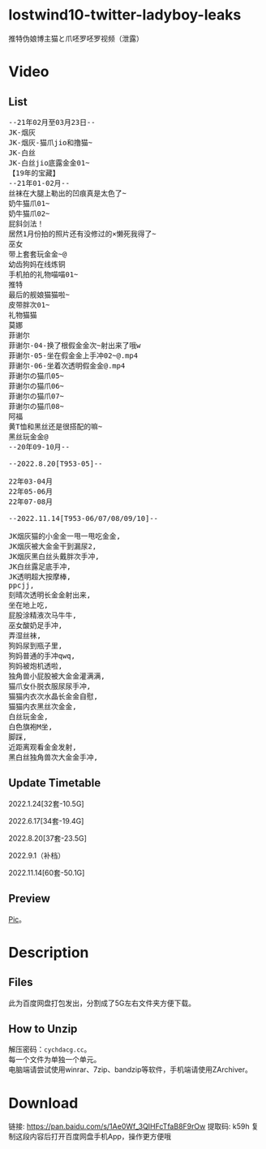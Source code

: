 # lostwind10-twitter-ladyboy-leaks
推特伪娘博主猫と爪呸罗呸罗视频（泄露）
# Video 
## List
<pre>
--21年02月至03月23日--
JK-烟灰
JK-烟灰-猫爪jio和撸猫~
JK-白丝
JK-白丝jio底露金金01~
【19年的宝藏】
--21年01-02月--
丝袜在大腿上勒出的凹痕真是太色了~
奶牛猫爪01~
奶牛猫爪02~
屁斜剑法！
居然1月份拍的照片还有没修过的×懒死我得了~
巫女
带上套套玩金金~@
幼齿狗妈在线炼铜
手机拍的礼物喵喵01~
推特
最后的舰娘猫猫啦~
皮带胖次01~
礼物猫猫
莫娜
菲谢尔
菲谢尔-04-换了根假金金次~射出来了哦w
菲谢尔-05-坐在假金金上手冲02~@.mp4
菲谢尔-06-坐着次透明假金金@.mp4
菲谢尔の猫爪05~
菲谢尔の猫爪06~
菲谢尔の猫爪07~
菲谢尔の猫爪08~
阿福
黄T恤和黑丝还是很搭配的嘛~
黑丝玩金金@
--20年09-10月--

--2022.8.20[T953-05]--

22年03-04月
22年05-06月
22年07-08月

--2022.11.14[T953-06/07/08/09/10]--

JK烟灰猫的小金金一甩一甩吃金金,
JK烟灰被大金金干到漏尿2,
JK烟灰黑白丝头戴胖次手冲,
JK白丝露足底手冲,
JK透明超大按摩棒,
ppcjj,
刻晴次透明长金金射出来,
坐在地上吃,
屁股涂精液次马牛牛,
巫女酸奶足手冲,
弄湿丝袜,
狗妈尿到瓶子里,
狗妈普通的手冲qwq,
狗妈被炮机透啦,
独角兽小屁股被大金金灌满满,
猫爪女仆脱衣服尿尿手冲,
猫猫内衣次水晶长金金自慰,
猫猫内衣黑丝次金金,
白丝玩金金,
白色旗袍M坐,
脚踩,
近距离观看金金发射,
黑白丝独角兽次大金金手冲,
</pre>
## Update Timetable
2022.1.24[32套-10.5G]

2022.6.17[34套-19.4G]

2022.8.20[37套-23.5G]

2022.9.1（补档）

2022.11.14[60套-50.1G]
## Preview
[Pic](/res/c49a7bb17a7af104a4e62bfb53a45769.jpg)。
# Description
## Files
此为百度网盘打包发出，分割成了5G左右文件夹方便下载。
## How to Unzip
解压密码：<code>cychdacg.cc</code>。<br>
每一个文件为单独一个单元。<br>
电脑端请尝试使用winrar、7zip、bandzip等软件，手机端请使用ZArchiver。
# Download
链接: https://pan.baidu.com/s/1Ae0Wf_3QIHFcTfaB8F9rOw 提取码: k59h 复制这段内容后打开百度网盘手机App，操作更方便哦
